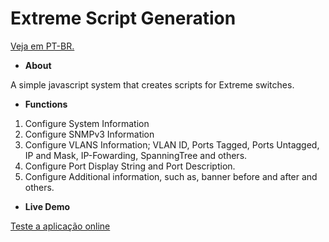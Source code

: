 # Extreme Script Generation

[Veja em PT-BR.](https://github.com/gabrielqueiroz/extremeScriptGeneration/blob/master/README_PT.md) 

* **About**

A simple javascript system that creates scripts for Extreme switches.

* **Functions**

1. Configure System Information
2. Configure SNMPv3 Information
3. Configure VLANS Information; VLAN ID, Ports Tagged, Ports Untagged, IP and Mask, IP-Fowarding, SpanningTree and others.
4. Configure Port Display String and Port Description.
5. Configure Additional information, such as, banner before and after and others.

* **Live Demo**

[Teste a aplicação online](https://goo.gl/oZTbtg ) 
